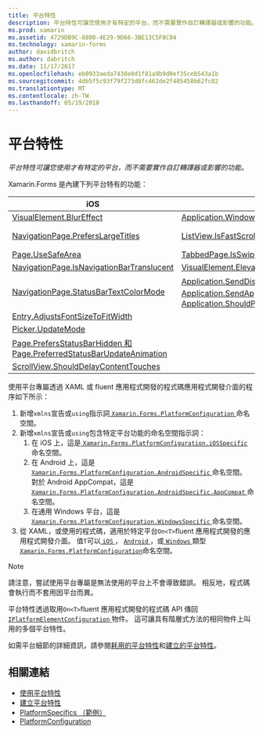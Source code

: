 ```yaml
---
title: 平台特性
description: 平台特性可讓您使用才有特定的平台，而不需要實作自訂轉譯器或影響的功能。
ms.prod: xamarin
ms.assetid: 4729DB9C-8800-4E29-9D66-3BE13C5F8C94
ms.technology: xamarin-forms
author: davidbritch
ms.author: dabritch
ms.date: 11/17/2017
ms.openlocfilehash: eb0933aeda7438e0d1f81a9b9d0ef35ceb543a1b
ms.sourcegitcommit: 4db5f5c93f79f273d8fc462de2f405458b62fc02
ms.translationtype: MT
ms.contentlocale: zh-TW
ms.lasthandoff: 05/19/2018
---
```

# <a name="platform-specifics"></a>平台特性

_平台特性可讓您使用才有特定的平台，而不需要實作自訂轉譯器或影響的功能。_

Xamarin.Forms 是內建下列平台特有的功能：

|iOS|Android|Windows|
|--- |--- |--- |
|[VisualElement.BlurEffect](~/xamarin-forms/platform/platform-specifics/consuming/ios.md#blur)|[Application.WindowSoftInputModeAdjust](~/xamarin-forms/platform/platform-specifics/consuming/android.md#soft_input_mode)|[Page.ToolbarPlacement](~/xamarin-forms/platform/platform-specifics/consuming/windows.md#toolbar_placement)|
|[NavigationPage.PrefersLargeTitles](~/xamarin-forms/platform/platform-specifics/consuming/ios.md#large_title)|[ListView.IsFastScrollEnabled](~/xamarin-forms/platform/platform-specifics/consuming/android.md#fastscroll)|[MasterDetailPage.CollapsedPaneWidth 和 MasterDetailPage.CollapseStyle](~/xamarin-forms/platform/platform-specifics/consuming/windows.md#collapsable_navigation_bar)|
|[Page.UseSafeArea](~/xamarin-forms/platform/platform-specifics/consuming/ios.md#safe_area_layout)|[TabbedPage.IsSwipePagingEnabled](~/xamarin-forms/platform/platform-specifics/consuming/android.md#enable_swipe_paging)|
|[NavigationPage.IsNavigationBarTranslucent](~/xamarin-forms/platform/platform-specifics/consuming/ios.md#translucent_navigation_bar)|[VisualElement.Elevation](~/xamarin-forms/platform/platform-specifics/consuming/android.md#elevation)|
|[NavigationPage.StatusBarTextColorMode](~/xamarin-forms/platform/platform-specifics/consuming/ios.md#status_bar_color_mode)|[Application.SendDisappearingEventOnPause、 Application.SendAppearingEventOnResume 和 Application.ShouldPreserveKeyboardOnResume](~/xamarin-forms/platform/platform-specifics/consuming/android.md#disable_lifecycle_events)|
|[Entry.AdjustsFontSizeToFitWidth](~/xamarin-forms/platform/platform-specifics/consuming/ios.md#adjust_font_size)|
|[Picker.UpdateMode](~/xamarin-forms/platform/platform-specifics/consuming/ios.md#picker_update_mode)|
|[Page.PrefersStatusBarHidden 和 Page.PreferredStatusBarUpdateAnimation](~/xamarin-forms/platform/platform-specifics/consuming/ios.md#set_status_bar_visibility)|
|[ScrollView.ShouldDelayContentTouches](~/xamarin-forms/platform/platform-specifics/consuming/ios.md#delay_content_touches)|

使用平台專屬透過 XAML 或 fluent 應用程式開發的程式碼應用程式開發介面的程序如下所示：

1. 新增`xmlns`宣告或`using`指示詞[ `Xamarin.Forms.PlatformConfiguration` ](https://developer.xamarin.com/api/namespace/Xamarin.Forms.PlatformConfiguration/)命名空間。
1. 新增`xmlns`宣告或`using`包含特定平台功能的命名空間指示詞：
    1. 在 iOS 上，這是[ `Xamarin.Forms.PlatformConfiguration.iOSSpecific` ](https://developer.xamarin.com/api/namespace/Xamarin.Forms.PlatformConfiguration.iOSSpecific/)命名空間。
    1. 在 Android 上，這是[ `Xamarin.Forms.PlatformConfiguration.AndroidSpecific` ](https://developer.xamarin.com/api/namespace/Xamarin.Forms.PlatformConfiguration.AndroidSpecific/)命名空間。 對於 Android AppCompat，這是[ `Xamarin.Forms.PlatformConfiguration.AndroidSpecific.AppCompat` ](https://developer.xamarin.com/api/namespace/Xamarin.Forms.PlatformConfiguration.AndroidSpecific.AppCompat/)命名空間。
    1. 在通用 Windows 平台，這是[ `Xamarin.Forms.PlatformConfiguration.WindowsSpecific` ](https://developer.xamarin.com/api/namespace/Xamarin.Forms.PlatformConfiguration.WindowsSpecific/)命名空間。
1. 從 XAML，或使用的程式碼，適用於特定平台`On<T>`fluent 應用程式開發的應用程式開發介面。 值`T`可以[ `iOS` ](https://developer.xamarin.com/api/type/Xamarin.Forms.PlatformConfiguration.iOS/)， [ `Android` ](https://developer.xamarin.com/api/type/Xamarin.Forms.PlatformConfiguration.Android/)，或[ `Windows` ](https://developer.xamarin.com/api/type/Xamarin.Forms.PlatformConfiguration.Windows/)類型[ `Xamarin.Forms.PlatformConfiguration`](https://developer.xamarin.com/api/namespace/Xamarin.Forms.PlatformConfiguration/)命名空間。

> [!NOTE]
> 請注意，嘗試使用平台專屬是無法使用的平台上不會導致錯誤。 相反地，程式碼會執行而不套用因平台而異。

平台特性透過取用`On<T>`fluent 應用程式開發的程式碼 API 傳回[ `IPlatformElementConfiguration` ](https://developer.xamarin.com/api/type/Xamarin.Forms.IPlatformElementConfiguration%3CTPlatform,TElement%3E/)物件。 這可讓具有階層式方法的相同物件上叫用的多個平台特性。

如需平台細節的詳細資訊，請參閱[耗用的平台特性](~/xamarin-forms/platform/platform-specifics/consuming/index.md)和[建立的平台特性](~/xamarin-forms/platform/platform-specifics/creating.md)。


## <a name="related-links"></a>相關連結

- [使用平台特性](~/xamarin-forms/platform/platform-specifics/consuming/index.md)
- [建立平台特性](~/xamarin-forms/platform/platform-specifics/creating.md)
- [PlatformSpecifics （範例）](https://developer.xamarin.com/samples/xamarin-forms/userinterface/platformspecifics/)
- [PlatformConfiguration](https://developer.xamarin.com/api/namespace/Xamarin.Forms.PlatformConfiguration/)
